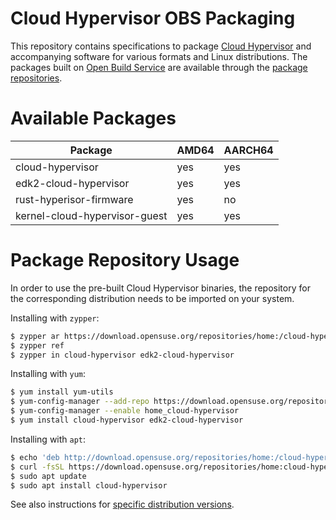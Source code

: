 # Cloud Hypervisor OBS Packaging

This repository contains specifications to package [Cloud Hypervisor](https://github.com/cloud-hypervisor/cloud-hypervisor) and accompanying software for various formats and Linux distributions. The packages built on [Open Build Service](https://build.opensuse.org/project/show/home:cloud-hypervisor) are available through the [package repositories](https://download.opensuse.org/repositories/home:/cloud-hypervisor/).

# Available Packages

| Package | AMD64 | AARCH64 |
| ------- | ----- | ------- |
| cloud-hypervisor | yes | yes |
| edk2-cloud-hypervisor | yes | yes |
| rust-hyperisor-firmware | yes | no |
| kernel-cloud-hypervisor-guest | yes | yes |

# Package Repository Usage
In order to use the pre-built Cloud Hypervisor binaries, the repository for the corresponding distribution needs to be imported on your system.

Installing with `zypper`:
```bash
$ zypper ar https://download.opensuse.org/repositories/home:/cloud-hypervisor/openSUSE_Tumbleweed/home:cloud-hypervisor.repo
$ zypper ref
$ zypper in cloud-hypervisor edk2-cloud-hypervisor
```

Installing with `yum`:
```bash
$ yum install yum-utils
$ yum-config-manager --add-repo https://download.opensuse.org/repositories/home:/cloud-hypervisor/Fedora_36/home:cloud-hypervisor.repo
$ yum-config-manager --enable home_cloud-hypervisor
$ yum install cloud-hypervisor edk2-cloud-hypervisor
```

Installing with `apt`:
```bash
$ echo 'deb http://download.opensuse.org/repositories/home:/cloud-hypervisor/xUbuntu_22.04/ /' | sudo tee /etc/apt/sources.list.d/home:cloud-hypervisor.list
$ curl -fsSL https://download.opensuse.org/repositories/home:cloud-hypervisor/xUbuntu_22.04/Release.key | gpg --dearmor | sudo tee /etc/apt/trusted.gpg.d/home_cloud-hypervisor.gpg > /dev/null
$ sudo apt update
$ sudo apt install cloud-hypervisor
``` 

See also instructions for [specific distribution versions](https://software.opensuse.org//download.html?project=home%3Acloud-hypervisor&package=cloud-hypervisor).

